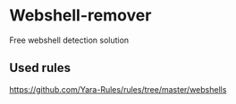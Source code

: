 # Webshell-remover
Free webshell detection solution

## Used rules
https://github.com/Yara-Rules/rules/tree/master/webshells
